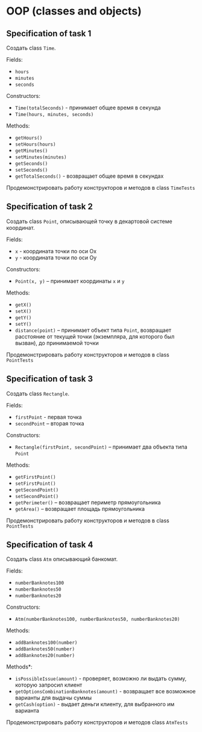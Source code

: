 # OOP (classes and objects)

## Specification of task 1

Создать class `Time`.
 
Fields:
- `hours`
- `minutes`
- `seconds`

Constructors:
- `Time(totalSeconds)` - принимает общее время в секунда
- `Time(hours, minutes, seconds)`

Methods:
- `getHours()`
- `setHours(hours)`
- `getMinutes()`
- `setMinutes(minutes)`
- `getSeconds()`
- `setSeconds()`
- `getTotalSeconds()` - возвращает общее время в секундах

Продемонстрировать работу конструкторов и методов в class `TimeTests`

## Specification of task 2

Создать class `Point`, описывающей точку в декартовой системе координат.

Fields:
- `x` - координата точки по оси Ox
- `y` - координата точки по оси Oy

Constructors:
- `Point(x, y)` – принимает координаты `x` и `y`

Methods:
- `getX()`
- `setX()`
- `getY()`
- `setY()`
- `distance(point)` – принимает объект типа `Point`, возвращает расстояние от текущей точки (экземпляра, для которого был вызван), до принимаемой точки

Продемонстрировать работу конструкторов и методов в class `PointTests` 

## Specification of task 3

Создать class `Rectangle`.

Fields:
- `firstPoint` - первая точка
- `secondPoint` – вторая точка

Constructors:
- `Rectangle(firstPoint, secondPoint)` – принимает два объекта типа `Point`

Methods:
- `getFirstPoint()`
- `setFirstPoint()`
- `getSecondPoint()`
- `setSecondPoint()`
- `getPerimeter()` – возвращает периметр прямоугольника
- `getArea()` – возвращает площадь прямоугольника

Продемонстрировать работу конструкторов и методов в class `PointTests`

## Specification of task 4

Создать class `Atm` описывающий банкомат.

Fields:
- `numberBanknotes100`
- `numberBanknotes50`
- `numberBanknotes20`

Constructors:
- `Atm(numberBanknotes100, numberBanknotes50, numberBanknotes20)`

Methods:
- `addBanknotes100(number)`
- `addBanknotes50(number)`
- `addBanknotes20(number)`

Methods*:
- `isPossibleIssue(amount)` - проверяет, возможно ли выдать сумму, которую запросил клиент
- `getOptionsCombinationBanknotes(amount)` - возвращает все возможное варианты для выдачы суммы
- `getCash(option)` - выдает деньги клиенту, для выбранного им варианта 

Продемонстрировать работу конструкторов и методов class `AtmTests`
